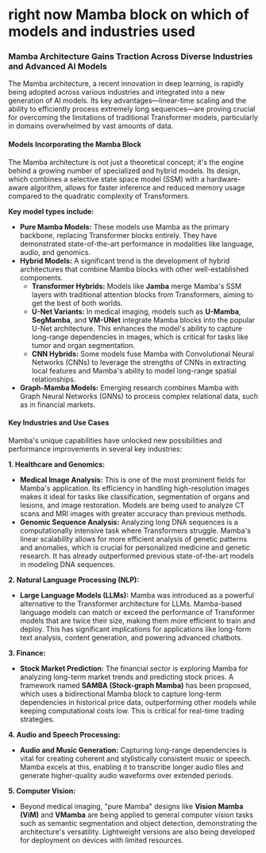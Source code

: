 # right now Mamba block on which  of models and industries used

### Mamba Architecture Gains Traction Across Diverse Industries and Advanced AI Models

The Mamba architecture, a recent innovation in deep learning, is rapidly being adopted across various industries and integrated into a new generation of AI models. Its key advantages—linear-time scaling and the ability to efficiently process extremely long sequences—are proving crucial for overcoming the limitations of traditional Transformer models, particularly in domains overwhelmed by vast amounts of data.

#### Models Incorporating the Mamba Block

The Mamba architecture is not just a theoretical concept; it's the engine behind a growing number of specialized and hybrid models. Its design, which combines a selective state space model (SSM) with a hardware-aware algorithm, allows for faster inference and reduced memory usage compared to the quadratic complexity of Transformers.

**Key model types include:**
*   **Pure Mamba Models:** These models use Mamba as the primary backbone, replacing Transformer blocks entirely. They have demonstrated state-of-the-art performance in modalities like language, audio, and genomics.
*   **Hybrid Models:** A significant trend is the development of hybrid architectures that combine Mamba blocks with other well-established components.
    *   **Transformer Hybrids:** Models like **Jamba** merge Mamba's SSM layers with traditional attention blocks from Transformers, aiming to get the best of both worlds.
    *   **U-Net Variants:** In medical imaging, models such as **U-Mamba**, **SegMamba**, and **VM-UNet** integrate Mamba blocks into the popular U-Net architecture. This enhances the model's ability to capture long-range dependencies in images, which is critical for tasks like tumor and organ segmentation.
    *   **CNN Hybrids:** Some models fuse Mamba with Convolutional Neural Networks (CNNs) to leverage the strengths of CNNs in extracting local features and Mamba's ability to model long-range spatial relationships.
*   **Graph-Mamba Models:** Emerging research combines Mamba with Graph Neural Networks (GNNs) to process complex relational data, such as in financial markets.

#### Key Industries and Use Cases

Mamba's unique capabilities have unlocked new possibilities and performance improvements in several key industries:

**1. Healthcare and Genomics:**
*   **Medical Image Analysis:** This is one of the most prominent fields for Mamba's application. Its efficiency in handling high-resolution images makes it ideal for tasks like classification, segmentation of organs and lesions, and image restoration. Models are being used to analyze CT scans and MRI images with greater accuracy than previous methods.
*   **Genomic Sequence Analysis:** Analyzing long DNA sequences is a computationally intensive task where Transformers struggle. Mamba's linear scalability allows for more efficient analysis of genetic patterns and anomalies, which is crucial for personalized medicine and genetic research. It has already outperformed previous state-of-the-art models in modeling DNA sequences.

**2. Natural Language Processing (NLP):**
*   **Large Language Models (LLMs):** Mamba was introduced as a powerful alternative to the Transformer architecture for LLMs. Mamba-based language models can match or exceed the performance of Transformer models that are twice their size, making them more efficient to train and deploy. This has significant implications for applications like long-form text analysis, content generation, and powering advanced chatbots.

**3. Finance:**
*   **Stock Market Prediction:** The financial sector is exploring Mamba for analyzing long-term market trends and predicting stock prices. A framework named **SAMBA (Stock-graph Mamba)** has been proposed, which uses a bidirectional Mamba block to capture long-term dependencies in historical price data, outperforming other models while keeping computational costs low. This is critical for real-time trading strategies.

**4. Audio and Speech Processing:**
*   **Audio and Music Generation:** Capturing long-range dependencies is vital for creating coherent and stylistically consistent music or speech. Mamba excels at this, enabling it to transcribe longer audio files and generate higher-quality audio waveforms over extended periods.

**5. Computer Vision:**
*   Beyond medical imaging, "pure Mamba" designs like **Vision Mamba (ViM)** and **VMamba** are being applied to general computer vision tasks such as semantic segmentation and object detection, demonstrating the architecture's versatility. Lightweight versions are also being developed for deployment on devices with limited resources.


